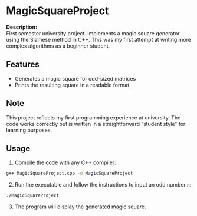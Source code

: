 # MagicSquareProject

**Description:**  
First semester university project. Implements a magic square generator using the Siamese method in C++. This was my first attempt at writing more complex algorithms as a beginner student.

## Features
- Generates a magic square for odd-sized matrices
- Prints the resulting square in a readable format

## Note
This project reflects my first programming experience at university. The code works correctly but is written in a straightforward “student style” for learning purposes.

## Usage
1. Compile the code with any C++ compiler:
```bash
g++ MagicSquareProject.cpp -o MagicSquareProject
```
2. Run the executable and follow the instructions to input an odd number `n`:
```bash
./MagicSquareProject
```
3. The program will display the generated magic square.

